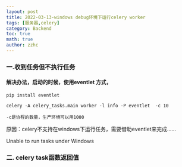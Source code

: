 ```yaml
---
layout: post
title: 2022-03-13-windows debug环境下运行celery worker
tags: [服务器,celery]
category: Backend
toc: true
math: true
author: zzhc
---
```


### 一.收到任务但不执行任务


#### 解决办法，启动的时候，使用eventlet 方式，

```shll
pip install eventlet 

celery -A celery_tasks.main worker -l info -P eventlet  -c 10

-c是协程的数量，生产环境可以用1000
```

原因：celery不支持在windows下运行任务，需要借助eventlet来完成……

Unable to run tasks under Windows



### 二. celery task函数返回值

 